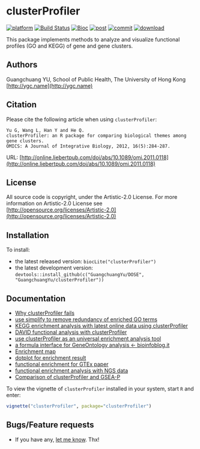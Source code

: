 #  clusterProfiler

[![platform](http://www.bioconductor.org/shields/availability/devel/clusterProfiler.svg)](http://www.bioconductor.org/packages/devel/bioc/html/clusterProfiler.html#archives)
[![Build Status](http://www.bioconductor.org/shields/build/devel/bioc/clusterProfiler.svg)](http://bioconductor.org/checkResults/devel/bioc-LATEST/clusterProfiler/)
[![Bioc](http://www.bioconductor.org/shields/years-in-bioc/clusterProfiler.svg)](http://www.bioconductor.org/packages/devel/bioc/html/clusterProfiler.html#since)
[![post](http://www.bioconductor.org/shields/posts/clusterProfiler.svg)](https://support.bioconductor.org/t/clusterProfiler/)
[![commit](http://www.bioconductor.org/shields/commits/bioc/clusterProfiler.svg)](http://www.bioconductor.org/packages/devel/bioc/html/clusterProfiler.html#svn_source)
[![download](http://www.bioconductor.org/shields/downloads/clusterProfiler.svg)](http://bioconductor.org/packages/stats/bioc/clusterProfiler.html)

This package implements methods to analyze and visualize functional profiles (GO and KEGG) of gene and gene clusters.

## Authors ##

Guangchuang YU, School of Public Health, The University of Hong Kong [http://ygc.name](http://ygc.name)

## Citation ##

Please cite the following article when using `clusterProfiler`:

```
Yu G, Wang L, Han Y and He Q. 
clusterProfiler: an R package for comparing biological themes among gene clusters.
OMICS: A Journal of Integrative Biology, 2012, 16(5):284-287. 
```

URL: [http://online.liebertpub.com/doi/abs/10.1089/omi.2011.0118](http://online.liebertpub.com/doi/abs/10.1089/omi.2011.0118)

## License ##

All source code is copyright, under the Artistic-2.0 License.
For more information on Artistic-2.0 License see [http://opensource.org/licenses/Artistic-2.0](http://opensource.org/licenses/Artistic-2.0)

## Installation ##

To install:
 * the latest released version:
   `biocLite("clusterProfiler")`
 * the latest development version:
 `devtools::install_github(c("GuangchuangYu/DOSE", "GuangchuangYu/clusterProfiler"))`

## Documentation ##

+ [Why clusterProfiler fails](http://guangchuangyu.github.io/2014/08/why-clusterprofiler-fails/)
+ [use simplify to remove redundancy of enriched GO terms](http://guangchuangyu.github.io/2015/10/use-simplify-to-remove-redundancy-of-enriched-go-terms/)
+ [KEGG enrichment analysis with latest online data using clusterProfiler](http://guangchuangyu.github.io/2015/02/kegg-enrichment-analysis-with-latest-online-data-using-clusterprofiler/)
+ [DAVID functional analysis with clusterProfiler](http://guangchuangyu.github.io/2015/03/david-functional-analysis-with-clusterprofiler/)
+ [use clusterProfiler as an universal enrichment analysis tool](http://guangchuangyu.github.io/2015/05/use-clusterprofiler-as-an-universal-enrichment-analysis-tool/)
+ [a formula interface for GeneOntology analysis <- bioinfoblog.it](http://bioinfoblog.it/2015/02/a-formula-interface-for-geneontology-analysis/)
+ [Enrichment map](http://guangchuangyu.github.io/2014/08/enrichment-map/)
+ [dotplot for enrichment result](http://guangchuangyu.github.io/2015/06/dotplot-for-enrichment-result/)
+ [functional enrichment for GTEx paper](http://guangchuangyu.github.io/2015/08/functional-enrichment-for-gtex-paper/)
+ [functional enrichment analysis with NGS data](http://guangchuangyu.github.io/2015/08/functional-enrichment-analysis-with-ngs-data/)
+ [Comparison of clusterProfiler and GSEA-P](http://guangchuangyu.github.io/2015/11/comparison-of-clusterprofiler-and-gsea-p/)


To view the vignette of `clusterProfiler` installed in your system, start `R` and enter:
```r
vignette("clusterProfiler", package="clusterProfiler")
```


## Bugs/Feature requests ##

 - If you have any, [let me know](https://github.com/GuangchuangYu/clusterProfiler/issues). Thx!

